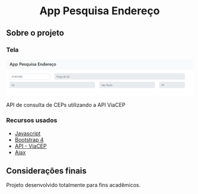 <h1 align="center">App Pesquisa Endereço</h1>

<!-- Telas -->

## Sobre o projeto

### Tela

<p align="center">
    <img src="tela-inicial.PNG" alt="Tela Home">
</p>

API de consulta de CEPs utilizando a API ViaCEP

### Recursos usados

- [Javascript](https://www.javascript.com/)
- [Bootstrap 4](https://getbootstrap.com/)
- [API - ViaCEP](https://viacep.com.br/)
- [Ajax](https://api.jquery.com/jquery.ajax/)

## Considerações finais

Projeto desenvolvido totalmente para fins acadêmicos.
